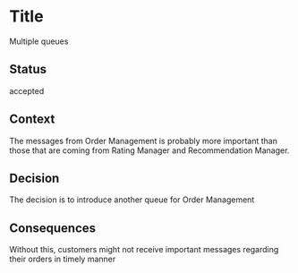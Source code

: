 # Title
Multiple queues

## Status

accepted

## Context

The messages from Order Management is probably more important than those that are coming from Rating Manager and Recommendation Manager.

## Decision

The decision is to introduce another queue for Order Management

## Consequences

Without this, customers might not receive important messages regarding their orders in timely manner 
